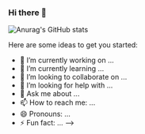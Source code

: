 ### Hi there 👋
![Anurag's GitHub stats](https://github-readme-stats.vercel.app/api?username=quxinsc&show_icons=true&theme=buefy&hide_border=false&custom_title=TinyStar's-GitHub-Stats)

Here are some ideas to get you started:
- 🔭 I’m currently working on ...
- 🌱 I’m currently learning ...
- 👯 I’m looking to collaborate on ...
- 🤔 I’m looking for help with ...
- 💬 Ask me about ...
- 📫 How to reach me: ...
- 😄 Pronouns: ...
- ⚡ Fun fact: ...
-->
